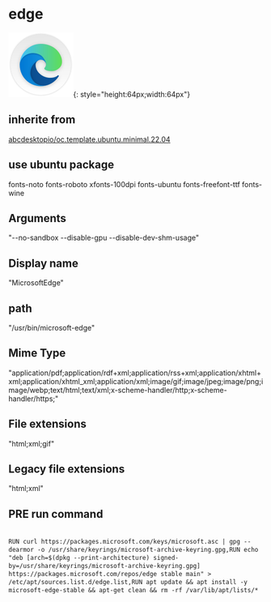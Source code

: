 # edge
![circle_microsoft-edge.svg](/applications/icons/circle_microsoft-edge.svg){: style="height:64px;width:64px"}
## inherite from
[abcdesktopio/oc.template.ubuntu.minimal.22.04](abcdesktopio/oc.template.ubuntu.minimal.22.04.md)
## use ubuntu package
fonts-noto fonts-roboto xfonts-100dpi fonts-ubuntu fonts-freefont-ttf fonts-wine
## Arguments
"--no-sandbox --disable-gpu --disable-dev-shm-usage"
## Display name
"MicrosoftEdge"
## path
"/usr/bin/microsoft-edge"
## Mime Type
"application/pdf;application/rdf+xml;application/rss+xml;application/xhtml+xml;application/xhtml_xml;application/xml;image/gif;image/jpeg;image/png;image/webp;text/html;text/xml;x-scheme-handler/http;x-scheme-handler/https;"
## File extensions
"html;xml;gif"
## Legacy file extensions
"html;xml"
## PRE run command

```

RUN curl https://packages.microsoft.com/keys/microsoft.asc | gpg --dearmor -o /usr/share/keyrings/microsoft-archive-keyring.gpg,RUN echo "deb [arch=$(dpkg --print-architecture) signed-by=/usr/share/keyrings/microsoft-archive-keyring.gpg] https://packages.microsoft.com/repos/edge stable main" > /etc/apt/sources.list.d/edge.list,RUN apt update && apt install -y microsoft-edge-stable && apt-get clean && rm -rf /var/lib/apt/lists/*
```
